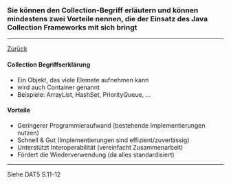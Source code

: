 ### Sie können den Collection-Begriff erläutern und können mindestens zwei Vorteile nennen, die der Einsatz des Java Collection Frameworks mit sich bringt

---

[Zurück](700datenstrukturen.md)

#### Collection Begriffserklärung

* Ein Objekt, das viele Elemete aufnehmen kann
* wird auch Container genannt
* Beispiele: ArrayList, HashSet, PriorityQueue, ...

#### Vorteile

* Geringerer Programmieraufwand (bestehende Implementierungen nutzen)
* Schnell & Gut (Implementierungen sind effizient/zuverlässig)
* Unterstützt Interoperabilität (vereinfacht Zusammenarbeit)
* Fördert die Wiederverwendung (da alles standardisiert)

---
Siehe DAT5 S.11-12
